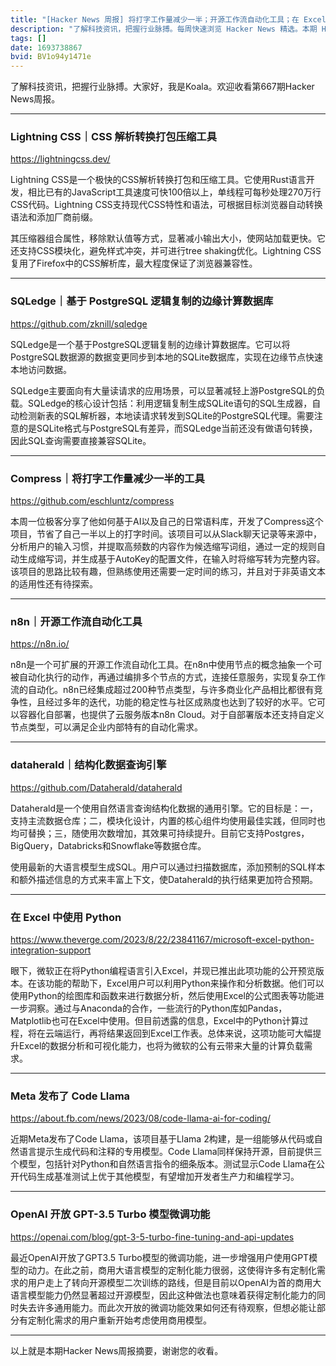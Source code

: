 ```yaml
---
title: "[Hacker News 周报] 将打字工作量减少一半；开源工作流自动化工具；在 Excel 中使用 Python"
description: "了解科技资讯，把握行业脉搏。每周快速浏览 Hacker News 精选。本期 Hacker Newsletter 地址：https://mailchi.mp/hackernewsletter/667"
tags: []
date: 1693738867
bvid: BV1o94y1471e
---
```

了解科技资讯，把握行业脉搏。大家好，我是Koala。欢迎收看第667期Hacker News周报。

---
### Lightning CSS｜CSS 解析转换打包压缩工具
https://lightningcss.dev/

Lightning CSS是一个极快的CSS解析转换打包和压缩工具。它使用Rust语言开发，相比已有的JavaScript工具速度可快100倍以上，单线程可每秒处理270万行CSS代码。Lightning CSS支持现代CSS特性和语法，可根据目标浏览器自动转换语法和添加厂商前缀。

其压缩器组合属性，移除默认值等方式，显著减小输出大小，使网站加载更快。它还支持CSS模块化，避免样式冲突，并可进行tree shaking优化。Lightning CSS复用了Firefox中的CSS解析库，最大程度保证了浏览器兼容性。

---
### SQLedge｜基于 PostgreSQL 逻辑复制的边缘计算数据库
https://github.com/zknill/sqledge

SQLedge是一个基于PostgreSQL逻辑复制的边缘计算数据库。它可以将PostgreSQL数据源的数据变更同步到本地的SQLite数据库，实现在边缘节点快速本地访问数据。

SQLedge主要面向有大量读请求的应用场景，可以显著减轻上游PostgreSQL的负载。SQLedge的核心设计包括：利用逻辑复制生成SQLite语句的SQL生成器，自动检测新表的SQL解析器，本地读请求转发到SQLite的PostgreSQL代理。需要注意的是SQLite格式与PostgreSQL有差异，而SQLedge当前还没有做语句转换，因此SQL查询需要直接兼容SQLite。

---
### Compress｜将打字工作量减少一半的工具
https://github.com/eschluntz/compress

本周一位极客分享了他如何基于AI以及自己的日常语料库，开发了Compress这个项目，节省了自己一半以上的打字时间。该项目可以从Slack聊天记录等来源中，分析用户的输入习惯，并提取高频数的内容作为候选缩写词组，通过一定的规则自动生成缩写词，并生成基于AutoKey的配置文件，在输入时将缩写转为完整内容。该项目的思路比较有趣，但熟练使用还需要一定时间的练习，并且对于非英语文本的适用性还有待探索。

---
### n8n｜开源工作流自动化工具
https://n8n.io/

n8n是一个可扩展的开源工作流自动化工具。在n8n中使用节点的概念抽象一个可被自动化执行的动作，再通过编排多个节点的方式，连接任意服务，实现复杂工作流的自动化。n8n已经集成超过200种节点类型，与许多商业化产品相比都很有竞争性，且经过多年的迭代，功能的稳定性与社区成熟度也达到了较好的水平。它可以容器化自部署，也提供了云服务版本n8n Cloud。对于自部署版本还支持自定义节点类型，可以满足企业内部特有的自动化需求。

---
### dataherald｜结构化数据查询引擎
https://github.com/Dataherald/dataherald

Dataherald是一个使用自然语言查询结构化数据的通用引擎。它的目标是：一，支持主流数据仓库；二，模块化设计，内置的核心组件均使用最佳实践，但同时也均可替换；三，随使用次数增加，其效果可持续提升。目前它支持Postgres，BigQuery，Databricks和Snowflake等数据仓库。

使用最新的大语言模型生成SQL。用户可以通过扫描数据库，添加预制的SQL样本和额外描述信息的方式来丰富上下文，使Dataherald的执行结果更加符合预期。

---
### 在 Excel 中使用 Python
https://www.theverge.com/2023/8/22/23841167/microsoft-excel-python-integration-support

眼下，微软正在将Python编程语言引入Excel，并现已推出此项功能的公开预览版本。在该功能的帮助下，Excel用户可以利用Python来操作和分析数据。他们可以使用Python的绘图库和函数来进行数据分析，然后使用Excel的公式图表等功能进一步洞察。通过与Anaconda的合作，一些流行的Python库如Pandas，Matplotlib也可在Excel中使用。但目前透露的信息，Excel中的Python计算过程，将在云端运行，再将结果返回到Excel工作表。总体来说，这项功能可大幅提升Excel的数据分析和可视化能力，也将为微软的公有云带来大量的计算负载需求。

---
### Meta 发布了 Code Llama
https://about.fb.com/news/2023/08/code-llama-ai-for-coding/

近期Meta发布了Code Llama，该项目基于Llama 2构建，是一组能够从代码或自然语言提示生成代码和注释的专用模型。Code Llama同样保持开源，目前提供三个模型，包括针对Python和自然语言指令的细条版本。测试显示Code Llama在公开代码生成基准测试上优于其他模型，有望增加开发者生产力和编程学习。

---
### OpenAI 开放 GPT-3.5 Turbo 模型微调功能
https://openai.com/blog/gpt-3-5-turbo-fine-tuning-and-api-updates

最近OpenAI开放了GPT3.5 Turbo模型的微调功能，进一步增强用户使用GPT模型的动力。在此之前，商用大语言模型的定制化能力很弱，这使得许多有定制化需求的用户走上了转向开源模型二次训练的路线，但是目前以OpenAI为首的商用大语言模型能力仍然显著超过开源模型，因此这种做法也意味着获得定制化能力的同时失去许多通用能力。而此次开放的微调功能效果如何还有待观察，但想必能让部分有定制化需求的用户重新开始考虑使用商用模型。

---

以上就是本期Hacker News周报摘要，谢谢您的收看。


